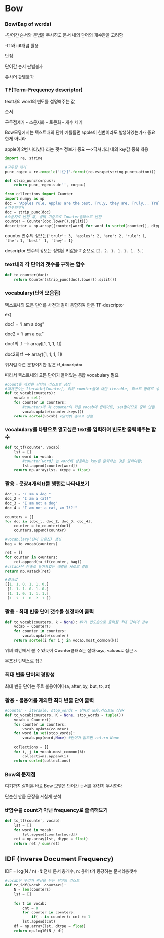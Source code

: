 # Bow

### Bow(Bag of words)

-단어간 순서와 문법을 무시하고 문서 내의 단어의 개수만을 고려함

-tf 와 idf개념 활용

단점

단어간 순서 판별불가

유사어 판별불가

### TF(Term-Frequency descriptor)

text내의 word의 빈도를 설명해주는 값

순서

구두점제거 - 소문자화 - 토큰화 - 개수 세기

Bow모델에서는 텍스트내의 단어 예를들면 apple이 한번이라도 발생하였는가가 중요한게 아니라

apple이 2번 나타났다 라는 횟수 정보가 중요 —>딕셔너리 내의 key값 중복 허용

```python
import re, string

#구두점 제거
punc_regex = re.compile('[{}]'.format(re.escape(string.punctuation)))

def strip_punc(corpus):
	return punc_regex.sub('', corpus)

from collections import Counter
import numpy as np
doc = "Apples rule. Apples are the best. Truly, they are. Truly... Truly"
#구두점제거
doc = strip_punc(doc)
#소문자로 변환 후, 공백 기준으로 Counter클래스로 변환
counter = Counter(doc.lower().split())
descriptor = np.array([counter[word] for word in sorted(counter)], dtype=float)
```

counter 변수의 정보는`{'truly': 3, 'apples': 2, 'are': 2, 'rule': 1, 'the': 1, 'best': 1, 'they': 1}`

descriptor 변수의 정보는 정렬된 키값을 기준으로 `[2. 2. 1. 1. 1. 1. 3.]`

### text내의 각 단어의 갯수를 구하는 함수

```python
def to_counter(doc):
	return Counter(strip_punc(doc).lower().split())
```

### vocabulary(단어 모음집)

텍스트내의 모든 단어를 사전과 같이 통합하여 만든 TF-descriptor

ex)

doc1 = “i am a dog”

doc2 = “i am a cat”

doc1의 tf —> array([1, 1, 1, 1])

doc2의 tf —> array([1, 1, 1, 1])

위처럼 다른 문장이지만 같은 tf_descriptor

따라서 텍스트내의 모든 단어가 들어있는 통합 vocabulary 필요

```python
#count를 제외한 단어의 리스트만 생성
#매개변수는 Iterable[Counter], 여러 counter들에 대한 iterable, 리스트 형태로 넣어줘야함
def to_vocab(counters):
	vocab = set()
	for counter in counters:
		#counters의 각 counter의 키를 vocab에 업데이트, set형이므로 중복 안됨
		vocab.update(counter.keys())
	return sorted(vocab) #알파벳 순으로 정렬
```

### vocabulary를 바탕으로 알고싶은 text를 입력하여 빈도만 출력해주는 함수

```python
def to_tf(counter, vocab):
	lst = [] 
	for word in vocab:
		#counter[word] 는 word에 상응하는 key를 출력하는 것을 알아야됨;
		lst.append(counter[word])
	return np.array(lst. dtype = float)
```

### 활용 - 문장4개의 tf를 행렬로 나타내보기

```python
doc_1 = "I am a dog."
doc_2 = "I am a cat!"
doc_3 = "I am not a dog"
doc_4 = "I am not a cat, am I!?!"

counters = []
for doc in [doc_1, doc_2, doc_3, doc_4]:
	counter = to_counter(doc1)
	counters.append(counter)

#vocabulary(단어 모음집) 생성
bag = to_vocab(counters)

ret = []
for counter in counters:
	ret.append(to_tf(counter, bag))
#vstack은 한줄로 늘어져있는 배열을 세로로 결합
return np.vstack(ret)

#결과값
[[1. 1. 0. 1. 1. 0.]
 [1. 1. 1. 0. 1. 0.]
 [1. 1. 0. 1. 1. 1.]
 [1. 2. 1. 0. 2. 1.]]
```

### 활용 - 최대 빈출 단어 갯수를 설정하여 출력

```python
def to_vocab(counters, k = None): #k가 빈도순으로 출력될 최대 단어의 갯수
	vocab = Counter()
	for counter in counters:
		vocab.update(counter)
	return sorted(i for i,j in vocab.most_common(k))
```

위의 리턴에서 볼 수 있듯이 Counter클래스는 절대keys, values로 접근 x 

무조건 인덱스로 접근

### 최대 빈출 단어의 경향성

최대 빈출 단어는 주로 불용어이다(a, after, by, but, to, at)

### 활용 - 불용어를 제외한 최대 빈출 단어 출력

```python
#counter - iterable, stop_words = 단어의 모음,리스트도 상관x
def to_vocab(counters, K = None, stop_words = tuple())
	vocab = Counter()
	for counter in counters:
		vocab.update(counter)
	for word in set(stop_words):
		vocab.pop(word,None) #단어가 없으면 return None
	
	collections = []
	for i, j in vocab.most_common(k):
		collections.append(i)
	return sorted(collections)
```

### Bow의 문제점

여기까지 살펴본 바로 Bow 모델은 단어간 순서를 완전히 무시한다

단순한 만큼 문장을 거칠게 분석

### tf함수를 count가 아닌 frequency로 출력해보기

```python
def to_tf(counter, vocab):
	lst = []
	for word in vocab:
		lst.append(counter[word])
	ret = np.array(lst, dtype = float)
	return ret / sum(ret)
```

## IDF (Inverse Document Frequency)

IDF = log(N / n) -N:전체 문서 총개수, n: 용어 t가 등장하는 문서의총갯수

```python
#vocab은 우리가 관심을 두는 단어의 리스트
def to_idf(vocab, counters):
	N = len(counters)
	lst = []
	
	for t in vocab:
		cnt = 0
		for counter in counters:
			if( t in counter): cnt += 1
		lst.append(cnt)
	df = np.array(lst, dtype = float)
	return np.log10(N / df)
```